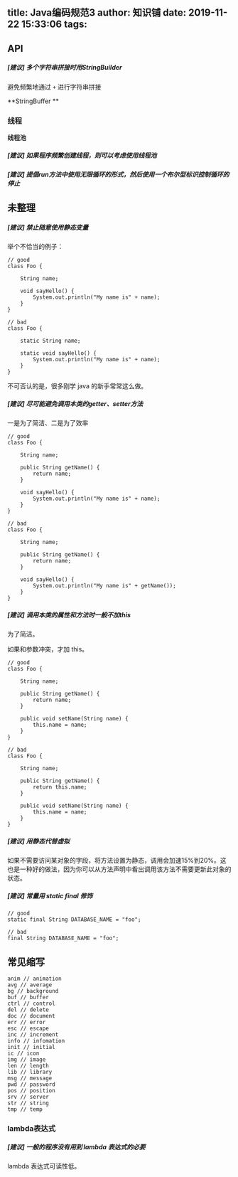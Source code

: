 title: Java编码规范3
author: 知识铺
date: 2019-11-22 15:33:06
tags:
---
## API

##### [建议] 多个字符串拼接时用StringBuilder

避免频繁地通过 `+` 进行字符串拼接

**StringBuffer **
 

### 线程


**线程池**
 
##### [建议] 如果程序频繁创建线程，则可以考虑使用线程池


##### [建议] 提倡run方法中使用无限循环的形式，然后使用一个布尔型标识控制循环的停止

## 未整理

##### [建议] 禁止随意使用静态变量

举个不恰当的例子：

```
// good
class Foo {
	
	String name;
	
	void sayHello() {
		System.out.println("My name is" + name);
	}
}

// bad
class Foo {
	
	static String name;
	
	static void sayHello() {
		System.out.println("My name is" + name);
	}
}
```

不可否认的是，很多刚学 java 的新手常常这么做。

##### [建议] 尽可能避免调用本类的getter、setter方法
 
一是为了简洁、二是为了效率

```
// good
class Foo {
	
	String name;
	
	public String getName() {
		return name;
	}

	void sayHello() {
		System.out.println("My name is" + name);
	}
}

// bad
class Foo {
	
	String name;
	
	public String getName() {
		return name;
	}

	void sayHello() {
		System.out.println("My name is" + getName());
	}
}
```
 
##### [建议] 调用本类的属性和方法时一般不加this

为了简洁。

如果和参数冲突，才加 this。

```
// good
class Foo {
	
	String name;
	
	public String getName() {
		return name;
	}

	public void setName(String name) {
		this.name = name;
	}
}

// bad
class Foo {
	
	String name;
	
	public String getName() {
		return this.name;
	}
	
	public void setName(String name) {
		this.name = name;
	}
}
```
 
##### [建议] 用静态代替虚拟
 
如果不需要访问某对象的字段，将方法设置为静态，调用会加速15%到20%。这也是一种好的做法，因为你可以从方法声明中看出调用该方法不需要更新此对象的状态。

##### [建议] 常量用 static final 修饰

```
// good
static final String DATABASE_NAME = "foo";

// bad
final String DATABASE_NAME = "foo";
```


## 常见缩写

```
anim // animation
avg // average
bg // background
buf // buffer
ctrl // control
del // delete 
doc // document
err // error
esc // escape
inc // increment
info // infomation
init // initial
ic // icon
img // image
len // length
lib // library
msg // message
pwd // password
pos // position
srv // server
str // string
tmp // temp
```

### lambda表达式

##### [建议] 一般的程序没有用到 lambda 表达式的必要

lambda 表达式可读性低。
